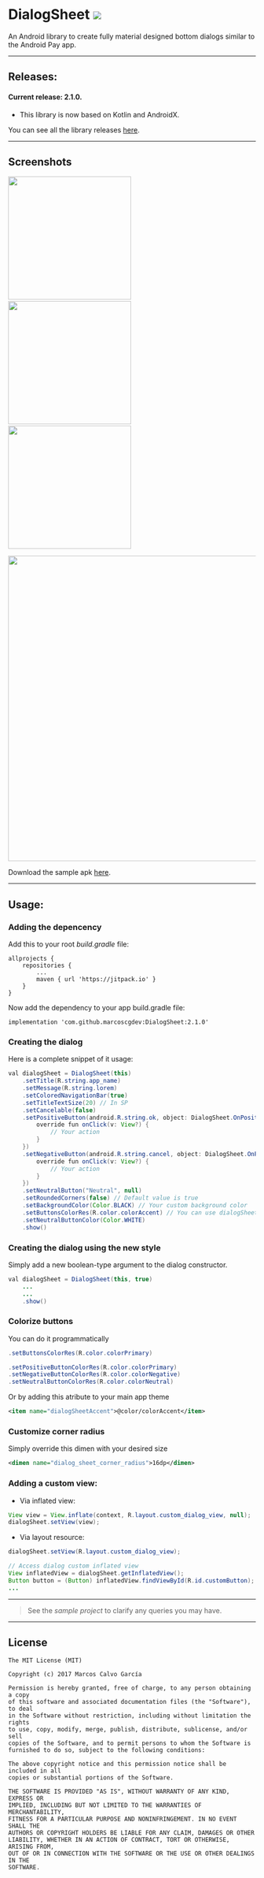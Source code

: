 # DialogSheet   [![](https://jitpack.io/v/marcoscgdev/DialogSheet.svg)](https://jitpack.io/#marcoscgdev/DialogSheet)
An Android library to create fully material designed bottom dialogs similar to the Android Pay app.

---

## Releases:

#### Current release: 2.1.0.

 - This library is now based on Kotlin and AndroidX.

You can see all the library releases [here](https://github.com/marcoscgdev/DialogSheet/releases).

---

## Screenshots
<kbd><img src="https://raw.githubusercontent.com/marcoscgdev/DialogSheet/master/screenshots/sc_1.png" width="250"></kbd>&nbsp;&nbsp;&nbsp;&nbsp;<kbd><img src="https://raw.githubusercontent.com/marcoscgdev/DialogSheet/master/screenshots/sc_2.png" width="250"></kbd>&nbsp;&nbsp;&nbsp;&nbsp;<kbd><img src="https://raw.githubusercontent.com/marcoscgdev/DialogSheet/master/screenshots/sc_4.png" width="250"></kbd>

<kbd><img src="https://raw.githubusercontent.com/marcoscgdev/DialogSheet/master/screenshots/sc_3.png" width="620"></kbd>

Download the sample apk [here](https://github.com/marcoscgdev/DialogSheet/releases/download/2.1.0/app-debug.apk).

---

## Usage:

### Adding the depencency

Add this to your root *build.gradle* file:

```
allprojects {
    repositories {
        ...
        maven { url 'https://jitpack.io' }
    }
}
```

Now add the dependency to your app build.gradle file:

```
implementation 'com.github.marcoscgdev:DialogSheet:2.1.0'
```

### Creating the dialog

Here is a complete snippet of it usage:

```java
val dialogSheet = DialogSheet(this)
    .setTitle(R.string.app_name)
    .setMessage(R.string.lorem)
    .setColoredNavigationBar(true)
    .setTitleTextSize(20) // In SP
    .setCancelable(false)
    .setPositiveButton(android.R.string.ok, object: DialogSheet.OnPositiveClickListener {
        override fun onClick(v: View?) {
            // Your action
        }
    })
    .setNegativeButton(android.R.string.cancel, object: DialogSheet.OnPositiveClickListener {
        override fun onClick(v: View?) {
            // Your action
        }
    })
    .setNeutralButton("Neutral", null)
    .setRoundedCorners(false) // Default value is true
    .setBackgroundColor(Color.BLACK) // Your custom background color
    .setButtonsColorRes(R.color.colorAccent) // You can use dialogSheetAccent style attribute instead
    .setNeutralButtonColor(Color.WHITE)
    .show()
```

### Creating the dialog using the new style

Simply add a new boolean-type argument to the dialog constructor.

```java
val dialogSheet = DialogSheet(this, true)
    ...
    ...
    .show()
```

### Colorize buttons

You can do it programmatically

```java
.setButtonsColorRes(R.color.colorPrimary)
```

```java
.setPositiveButtonColorRes(R.color.colorPrimary)
.setNegativeButtonColorRes(R.color.colorNegative)
.setNeutralButtonColorRes(R.color.colorNeutral)
```

Or by adding this atribute to your main app theme

```xml
<item name="dialogSheetAccent">@color/colorAccent</item>
```

### Customize corner radius

Simply override this dimen with your desired size

```xml
<dimen name="dialog_sheet_corner_radius">16dp</dimen>
```

### Adding a custom view:
 
  - Via inflated view:
  
  ```java
  View view = View.inflate(context, R.layout.custom_dialog_view, null);
  dialogSheet.setView(view);
  ```
  
  - Via layout resource:
 
 ```java
 dialogSheet.setView(R.layout.custom_dialog_view);
 
 // Access dialog custom inflated view
View inflatedView = dialogSheet.getInflatedView();
Button button = (Button) inflatedView.findViewById(R.id.customButton);
...
 ```

---
>See the *sample project* to clarify any queries you may have.

---

## License

```
The MIT License (MIT)

Copyright (c) 2017 Marcos Calvo García

Permission is hereby granted, free of charge, to any person obtaining a copy
of this software and associated documentation files (the "Software"), to deal
in the Software without restriction, including without limitation the rights
to use, copy, modify, merge, publish, distribute, sublicense, and/or sell
copies of the Software, and to permit persons to whom the Software is
furnished to do so, subject to the following conditions:

The above copyright notice and this permission notice shall be included in all
copies or substantial portions of the Software.

THE SOFTWARE IS PROVIDED "AS IS", WITHOUT WARRANTY OF ANY KIND, EXPRESS OR
IMPLIED, INCLUDING BUT NOT LIMITED TO THE WARRANTIES OF MERCHANTABILITY,
FITNESS FOR A PARTICULAR PURPOSE AND NONINFRINGEMENT. IN NO EVENT SHALL THE
AUTHORS OR COPYRIGHT HOLDERS BE LIABLE FOR ANY CLAIM, DAMAGES OR OTHER
LIABILITY, WHETHER IN AN ACTION OF CONTRACT, TORT OR OTHERWISE, ARISING FROM,
OUT OF OR IN CONNECTION WITH THE SOFTWARE OR THE USE OR OTHER DEALINGS IN THE
SOFTWARE.
```

